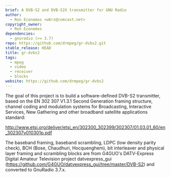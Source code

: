 ```yaml
---
brief: A DVB-S2 and DVB-S2X transmitter for GNU Radio
author:
  - Ron Economos <w6rz@comcast.net>
copyright_owner:
  - Ron Economos
dependencies:
  - gnuradio (>= 3.7)
repo: https://github.com/drmpeg/gr-dvbs2.git
stable_release: HEAD
title: gr-dvbs2
tags:
  - mpeg
  - video
  - receiver
  - blocks
website: https://github.com/drmpeg/gr-dvbs2
---
```


The goal of this project is to build a software-defined DVB-S2
transmitter, based on the EN 302 307 V1.3.1 Second Generation
framing structure, channel coding and modulation systems for
Broadcasting, Interactive Services, New Gathering and other
broadband satellite applications standard:

http://www.etsi.org/deliver/etsi_en/302300_302399/302307/01.03.01_60/en_302307v010301p.pdf

The baseband framing, baseband scrambling, LDPC (low density
parity check), BCH (Bose, Chaudhuri, Hocquenghem), bit interleaver
and physical layer framing and scrambling blocks are from G4GUO's
DATV-Express Digital Amateur Television project datvexpress_gui
(https://github.com/G4GUO/datvexpress_gui/tree/master/DVB-S2)
and converted to GnuRadio 3.7.x.
